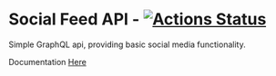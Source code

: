 # Social Feed API - [![Actions Status](https://github.com/YannCedric/social-feed-api/workflows/End2End_Tests/badge.svg)](https://github.com/YannCedric/social-feed-api/actions)

Simple GraphQL api, providing basic social media functionality.

Documentation [Here](http://yanncedric.github.io/social-feed-api)
